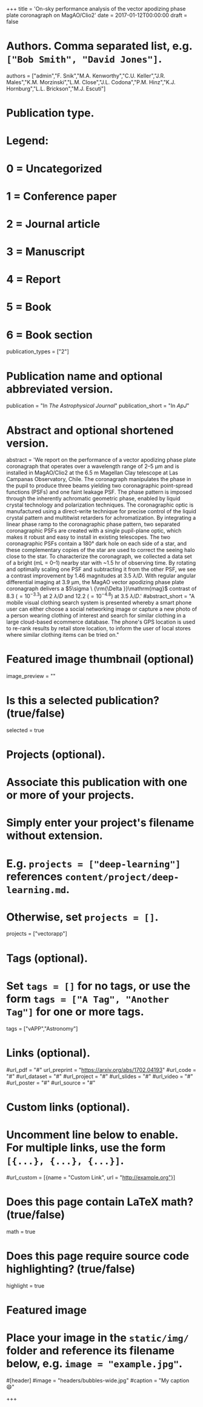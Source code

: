 +++
title = 'On-sky performance analysis of the vector apodizing phase plate coronagraph on MagAO/Clio2'
date = 2017-01-12T00:00:00
draft = false

# Authors. Comma separated list, e.g. `["Bob Smith", "David Jones"]`.
authors = ["admin","F. Snik","M.A. Kenworthy","C.U. Keller","J.R. Males","K.M. Morzinski","L.M. Close","J.L. Codona","P.M. Hinz","K.J. Hornburg","L.L. Brickson","M.J. Escuti"]

# Publication type.
# Legend:
# 0 = Uncategorized
# 1 = Conference paper
# 2 = Journal article
# 3 = Manuscript
# 4 = Report
# 5 = Book
# 6 = Book section
publication_types = ["2"]

# Publication name and optional abbreviated version.
publication = "In *The Astrophysical Journal*"
publication_short = "In *ApJ*"

# Abstract and optional shortened version.
abstract = 'We report on the performance of a vector apodizing phase plate coronagraph that operates over a wavelength range of 2–5 μm and is installed in MagAO/Clio2 at the 6.5 m Magellan Clay telescope at Las Campanas Observatory, Chile. The coronagraph manipulates the phase in the pupil to produce three beams yielding two coronagraphic point-spread functions (PSFs) and one faint leakage PSF. The phase pattern is imposed through the inherently achromatic geometric phase, enabled by liquid crystal technology and polarization techniques. The coronagraphic optic is manufactured using a direct-write technique for precise control of the liquid crystal pattern and multitwist retarders for achromatization. By integrating a linear phase ramp to the coronagraphic phase pattern, two separated coronagraphic PSFs are created with a single pupil-plane optic, which makes it robust and easy to install in existing telescopes. The two coronagraphic PSFs contain a 180° dark hole on each side of a star, and these complementary copies of the star are used to correct the seeing halo close to the star. To characterize the coronagraph, we collected a data set of a bright (mL = 0–1) nearby star with ~1.5 hr of observing time. By rotating and optimally scaling one PSF and subtracting it from the other PSF, we see a contrast improvement by 1.46 magnitudes at $3.5\ \lambda /D$. With regular angular differential imaging at 3.9 μm, the MagAO vector apodizing phase plate coronagraph delivers a $5\sigma \ {\rm{\Delta }}\mathrm{mag}$ contrast of 8.3 ($={10}^{-3.3}$) at 2 $\lambda /D$ and 12.2 ($={10}^{-4.8}$) at $3.5\ \lambda /D$.'
#abstract_short = "A mobile visual clothing search system is presented whereby a smart phone user can either choose a social networking image or capture a new photo of a person wearing clothing of interest and search for similar clothing in a large cloud-based ecommerce database. The phone's GPS location is used to re-rank results by retail store location, to inform the user of local stores where similar clothing items can be tried on."

# Featured image thumbnail (optional)
image_preview = ""

# Is this a selected publication? (true/false)
selected = true

# Projects (optional).
#   Associate this publication with one or more of your projects.
#   Simply enter your project's filename without extension.
#   E.g. `projects = ["deep-learning"]` references `content/project/deep-learning.md`.
#   Otherwise, set `projects = []`.
projects = ["vectorapp"]

# Tags (optional).
#   Set `tags = []` for no tags, or use the form `tags = ["A Tag", "Another Tag"]` for one or more tags.
tags = ["vAPP","Astronomy"]

# Links (optional).
#url_pdf = "#"
url_preprint = "https://arxiv.org/abs/1702.04193"
#url_code = "#"
#url_dataset = "#"
#url_project = "#"
#url_slides = "#"
#url_video = "#"
#url_poster = "#"
#url_source = "#"

# Custom links (optional).
#   Uncomment line below to enable. For multiple links, use the form `[{...}, {...}, {...}]`.
#url_custom = [{name = "Custom Link", url = "http://example.org"}]

# Does this page contain LaTeX math? (true/false)
math = true

# Does this page require source code highlighting? (true/false)
highlight = true

# Featured image
# Place your image in the `static/img/` folder and reference its filename below, e.g. `image = "example.jpg"`.
#[header]
#image = "headers/bubbles-wide.jpg"
#caption = "My caption :smile:"

+++

